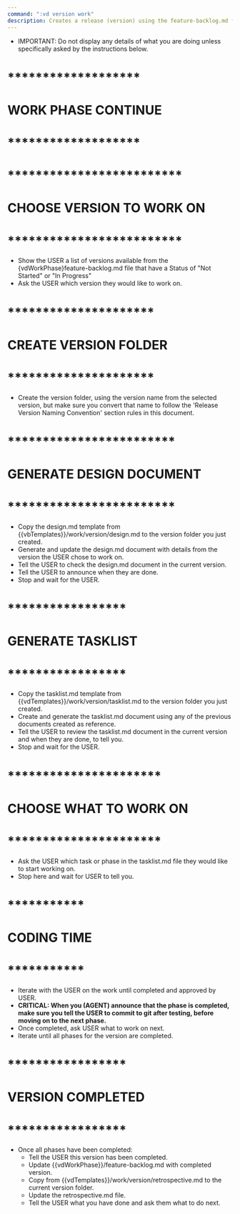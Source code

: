 ```yaml
---
command: ":vd version work"
description: Creates a release (version) using the feature-backlog.md file.  The USER will pick which release to work on.
---
```


- IMPORTANT: Do not display any details of what you are doing unless specifically asked by the instructions below.

# *******************
# WORK PHASE CONTINUE
# *******************


# *************************
# CHOOSE VERSION TO WORK ON
# *************************
- Show the USER a list of versions available from the {vdWorkPhase}feature-backlog.md file that have a Status of "Not Started" or "In Progress"
- Ask the USER which version they would like to work on.


# *********************
# CREATE VERSION FOLDER
# *********************
- Create the version folder, using the version name from the selected version, but make sure you convert that name to follow the 'Release Version Naming Convention' section rules in this document.


# ************************
# GENERATE DESIGN DOCUMENT
# ************************
- Copy the design.md template from {{vbTemplates}}/work/version/design.md to the version folder you just created.
- Generate and update the design.md document with details from the version the USER chose to work on.
- Tell the USER to check the design.md document in the current version.
- Tell the USER to announce when they are done.
- Stop and wait for the USER.


# *****************
# GENERATE TASKLIST
# *****************
- Copy the tasklist.md template from {{vdTemplates}}/work/version/tasklist.md to the version folder you just created.
- Create and generate the tasklist.md document using any of the previous documents created as reference.
- Tell the USER to review the tasklist.md document in the current version and when they are done, to tell you.
- Stop and wait for the USER.

# **********************
# CHOOSE WHAT TO WORK ON 
# **********************
- Ask the USER which task or phase in the tasklist.md file they would like to start working on.
- Stop here and wait for USER to tell you.

# ***********
# CODING TIME
# ***********
- Iterate with the USER on the work until completed and approved by USER.
- **CRITICAL: When you (AGENT) announce that the phase is completed, make sure you tell the USER to commit to git after testing, before moving on to the next phase.**
- Once completed, ask USER what to work on next.
- Iterate until all phases for the version are completed.

# *****************
# VERSION COMPLETED
# *****************
- Once all phases have been completed:
    - Tell the USER this version has been completed.
    - Update {{vdWorkPhase}}/feature-backlog.md with completed version.
    - Copy from {{vdTemplates}}/work/version/retrospective.md to the current version folder.
    - Update the retrospective.md file.
    - Tell the USER what you have done and ask them what to do next.